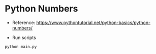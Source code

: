 # Python Numbers

- Reference: https://www.pythontutorial.net/python-basics/python-numbers/

- Run scripts
```python
python main.py
```

